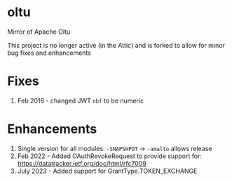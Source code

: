 # oltu
Mirror of Apache Oltu

This project is no longer active (in the Attic) and is forked to allow for minor bug fixes and enhancements

Fixes
=====
1. Feb 2016 - changed JWT `nbf` to be numeric

Enhancements
============
1. Single version for all modules: `-SNAPSHPOT` -> `-amalto` allows release 
2. Feb 2022 - Added OAuthRevokeRequest to provide support for: https://datatracker.ietf.org/doc/html/rfc7009
3. July 2023 - Added support for GrantType.TOKEN_EXCHANGE